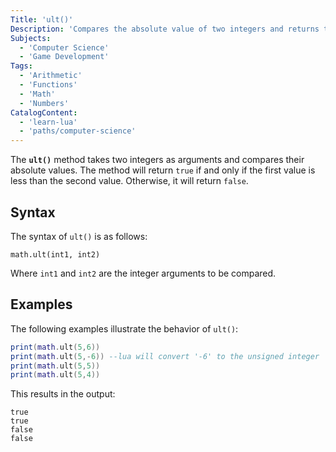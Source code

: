 ```yaml
---
Title: 'ult()'
Description: 'Compares the absolute value of two integers and returns true if the first is less than the second.'
Subjects:
  - 'Computer Science'
  - 'Game Development'
Tags:
  - 'Arithmetic'
  - 'Functions'
  - 'Math'
  - 'Numbers'
CatalogContent:
  - 'learn-lua'
  - 'paths/computer-science'
---
```


The **`ult()`** method takes two integers as arguments and compares their absolute values. The method will return `true` if and only if the first value is less than the second value. Otherwise, it will return `false`.

## Syntax

The syntax of `ult()` is as follows:

```pseudo
math.ult(int1, int2)
```

Where `int1` and `int2` are the integer arguments to be compared.

## Examples

The following examples illustrate the behavior of `ult()`:

```lua
print(math.ult(5,6))
print(math.ult(5,-6)) --lua will convert '-6' to the unsigned integer '6' when performing this call
print(math.ult(5,5))
print(math.ult(5,4))
```

This results in the output:

```shell
true
true
false
false
```